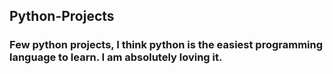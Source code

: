 ## Python-Projects

### Few python projects, I think python is the easiest programming language to learn. I am absolutely loving it.
